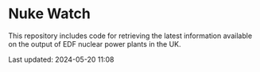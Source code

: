 # Nuke Watch

This repository includes code for retrieving the latest information available on the output of EDF nuclear power plants in the UK.

Last updated: 2024-05-20 11:08